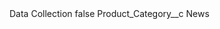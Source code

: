 <?xml version="1.0" encoding="UTF-8"?>
<CustomMetadata xmlns="http://soap.sforce.com/2006/04/metadata" xmlns:xsi="http://www.w3.org/2001/XMLSchema-instance" xmlns:xsd="http://www.w3.org/2001/XMLSchema">
    <label>Data Collection</label>
    <protected>false</protected>
    <values>
        <field>Product_Category__c</field>
        <value xsi:type="xsd:string">News</value>
    </values>
</CustomMetadata>
